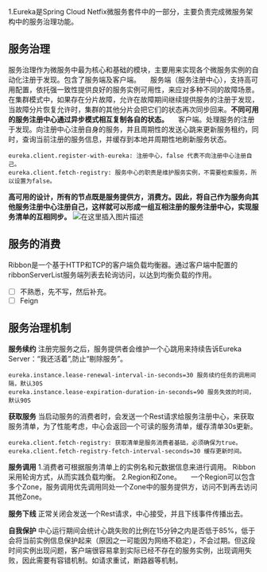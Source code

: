 1.Eureka是Spring Cloud Netfix微服务套件中的一部分，主要负责完成微服务架构中的服务治理功能。

## 服务治理

服务治理作为微服务中最为核心和基础的模块，主要用来实现各个微服务实例的自动化注册于发现。包含了服务端及客户端。
&nbsp;&nbsp;&nbsp;&nbsp;服务端（服务注册中心），支持高可用配置，依托强一致性提供良好的服务实例可用性，来应对多种不同的故障场景。在集群模式中，如果存在分片故障，允许在故障期间继续提供服务的注册于发现，当故障分片恢复允许时，集群的其他分片会把它们的状态再次同步回来。**不同可用的服务注册中心通过异步模式相互复制各自的状态。**
&nbsp;&nbsp;&nbsp;&nbsp;客户端。处理服务的注册于发现。向注册中心注册自身的服务，并且周期性的发送心跳来更新服务租约，同时，查询当前注册的服务信息，并缓存到本地并周期性地刷新服务状态。

```
eureka.client.register-with-eureka: 注册中心，false 代表不向注册中心注册自己。
eureka.client.fetch-registry: 服务中心的职责是维护服务实例，不需要检索服务，所以设置为false。
```
**高可用的设计，所有的节点既是服务提供方，消费方。因此，将自己作为服务向其他服务注册中心注册自己，这样就可以形成一组互相注册的服务注册中心，实现服务清单的互相同步。**
![在这里插入图片描述](https://img-blog.csdnimg.cn/20190601220813221.jpg?x-oss-process=image/watermark,type_ZmFuZ3poZW5naGVpdGk,shadow_10,text_aHR0cHM6Ly9ibG9nLmNzZG4ubmV0L3FxXzQxMTQyMzI1,size_16,color_FFFFFF,t_70)

## 服务的消费
Ribbon是一个基于HTTP和TCP的客户端负载均衡器。通过客户端中配置的ribbonServerList服务端列表去轮询访问，以达到均衡负载的作用。

 - [ ] 不熟悉，先不写，然后补充。
 - [ ] Feign

## 服务治理机制

 **服务续约**
 注册完服务之后，服务提供者会维护一个心跳用来持续告诉Eureka Server：“我还活着”,防止“剔除服务”。


```
eureka.instance.lease-renewal-interval-in-seconds=30 服务续约任务的调用间隔，默认30S
eureka.instance.lease-expiration-duration-in-seconds=90 服务失效的时间，默认90S
```
**获取服务**
当启动服务的消费者时，会发送一个Rest请求给服务注册中心，来获取服务清单，为了性能考虑，中心会返回一个可读的服务清单，缓存清单30s更新。

```
eureka.client.fetch-registry: 获取清单是服务消费者基础，必须确保为true。
eureka.client.fetch-registry-fetch-interval-seconds=30 缓存更新时间。
```
**服务调用**
1.消费者可根据服务清单上的实例名和元数据信息来进行调用。
Ribbon采用轮询方式，从而实践负载均衡。
2.Region和Zone。
&nbsp;&nbsp;&nbsp;&nbsp;一个Region可以包含多个Zone，服务调用优先调用同处一个Zone中的服务提供方，访问不到再去访问其他Zone。

**服务下线**
正常关闭会发送一个Rest请求，中心接受，并且下线事件传播出去。

**自我保护**
中心运行期间会统计心跳失败的比例在15分钟之内是否低于85%，低于会将当前实例信息保护起来（原因之一可能因为网络不稳定），不会过期。但这段时间实例出现问题，客户端很容易拿到实际已经不存在的服务实例，出现调用失败，因此需要有容错机制。如请求重试，断路器等机制。